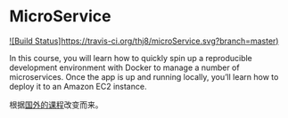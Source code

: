 # MicroService

[![Build Status]https://travis-ci.org/thj8/microService.svg?branch=master)](https://travis-ci.org/thj8/microService)

In this course, you will learn how to quickly spin up a reproducible development environment with Docker to manage a number of microservices. Once the app is up and running locally, you’ll learn how to deploy it to an Amazon EC2 instance.

根据[国外的课程](https://testdriven.io/courses/microservices-with-docker-flask-and-react/)改变而来。
